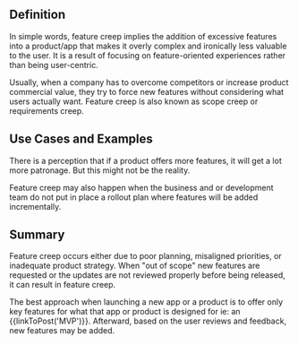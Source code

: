 ## Definition

In simple words, feature creep implies the addition of excessive features into a product/app that makes it overly complex and ironically less valuable to the user. It is a result of focusing on feature-oriented experiences rather than being user-centric.

Usually, when a company has to overcome competitors or increase product commercial value, they try to force new features without considering what users actually want.
Feature creep is also known as scope creep or requirements creep. 

## Use Cases and Examples
There is a perception that if a product offers more features, it will get a lot more patronage. But this might not be the reality. 

Feature creep may also happen when the business and or development team do not put in place a rollout plan where features will be added incrementally.

## Summary

Feature creep occurs either due to poor planning, misaligned priorities, or inadequate product strategy. When "out of scope" new features are requested or the updates are not reviewed properly before being released, it can result in feature creep.

The best approach when launching a new app or a product is to offer only key features for what that app or product is designed for ie: an {{linkToPost('MVP')}}. Afterward, based on the user reviews and feedback, new features may be added.
